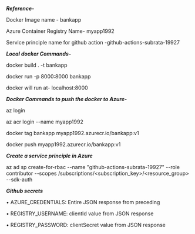 ***Reference-***

Docker Image name - bankapp

Azure Container Registry Name- myapp1992

Service principle name for github action -github-actions-subrata-19927

***Local docker Commands-***

docker build . -t bankapp

docker run -p 8000:8000 bankapp

docker will run at- localhost:8000

***Docker Commands to push the docker to Azure-***

az login

az acr login --name myapp1992

docker tag bankapp myapp1992.azurecr.io/bankapp:v1

docker push myapp1992.azurecr.io/bankapp:v1

***Create a service principle in Azure***

az ad sp create-for-rbac --name "github-actions-subrata-19927" --role contributor --scopes /subscriptions/<subscription_key>/<resource_group> --sdk-auth

***Github secrets***

•	 AZURE_CREDENTIALS: Entire JSON response from preceding

•	 REGISTRY_USERNAME: clientId value from JSON response

•	 REGISTRY_PASSWORD: clientSecret value from JSON response
